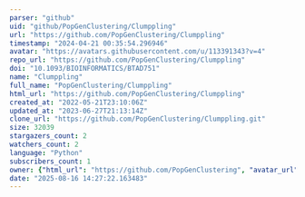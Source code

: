 ```yaml
---
parser: "github"
uid: "github/PopGenClustering/Clumppling"
url: "https://github.com/PopGenClustering/Clumppling"
timestamp: "2024-04-21 00:35:54.296946"
avatar: "https://avatars.githubusercontent.com/u/113391343?v=4"
repo_url: "https://github.com/PopGenClustering/Clumppling"
doi: "10.1093/BIOINFORMATICS/BTAD751"
name: "Clumppling"
full_name: "PopGenClustering/Clumppling"
html_url: "https://github.com/PopGenClustering/Clumppling"
created_at: "2022-05-21T23:10:06Z"
updated_at: "2023-06-27T21:13:14Z"
clone_url: "https://github.com/PopGenClustering/Clumppling.git"
size: 32039
stargazers_count: 2
watchers_count: 2
language: "Python"
subscribers_count: 1
owner: {"html_url": "https://github.com/PopGenClustering", "avatar_url": "https://avatars.githubusercontent.com/u/113391343?v=4", "login": "PopGenClustering", "type": "Organization"}
date: "2025-08-16 14:27:22.163483"
---
```

